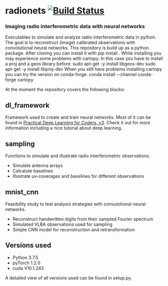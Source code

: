 # radionets [![Build Status](https://travis-ci.com/Kevin2/radionets.svg?branch=master)](https://travis-ci.org/kevin2/radionets)

### Imaging radio interferometric data with neural networks

Executables to simulate and analyze radio interferometric data in python. The goal is to reconstruct (image) calibrated observations with convolutional neural networks. 
This repository is build up as a python package. After cloning you can install it with
    pip install .
While installing you may experience some problems with cartopy. In this case you have to install a proj and a geos library before:
    sudo apt-get -y install libgeos-dev
    sudo apt-get -y install libproj-dev
When you still have problems installing cartopy you can try the version on conda-forge:
    conda install --channel conda-forge cartopy

At the moment the repository covers the following blocks:

## dl_framework

Framework used to create and train neural networks. Most of it can be found in [Practical Deep Learning for Coders, v3](https://course.fast.ai/index.html). Check it out for more information including a nice tutorial about deep learning.

## sampling

Functions to simulate and illustrate radio interferometric observations.

* Simulate antenna arrays
* Calcalute baselines
* Illustrate uv-coverages and baselines for different observations

## mnist_cnn

Feasibility study to test analysis strategies with convulotional neural networks.

* Reconstruct handwritten digits from their sampled Fourier spectrum
* Simulated VLBA observations used for sampling
* Simple CNN model for reconstruction and retransformation

## Versions used

* Python 3.7.5
* pyTorch 1.2.0
* cuda V10.1.243

A detailed view of all versions used can be found in setup.py.
